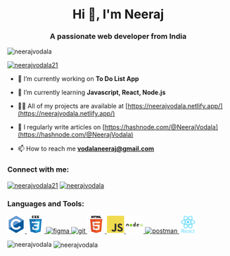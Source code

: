 <h1 align="center">Hi 👋, I'm Neeraj</h1>
<h3 align="center">A passionate web developer from India</h3>

<p align="left"> <img src="https://komarev.com/ghpvc/?username=neerajvodala&label=Profile%20views&color=0e75b6&style=flat" alt="neerajvodala" /> </p>

<p align="left"> <a href="https://twitter.com/neerajvodala21" target="blank"><img src="https://img.shields.io/twitter/follow/neerajvodala21?logo=twitter&style=for-the-badge" alt="neerajvodala21" /></a> </p>

- 🔭 I’m currently working on **To Do List App**

- 🌱 I’m currently learning **Javascript, React, Node.js**

- 👨‍💻 All of my projects are available at [https://neerajvodala.netlify.app/](https://neerajvodala.netlify.app/)

- 📝 I regularly write articles on [https://hashnode.com/@NeerajVodala](https://hashnode.com/@NeerajVodala)

- 📫 How to reach me **vodalaneeraj@gmail.com**

<h3 align="left">Connect with me:</h3>
<p align="left">
<a href="https://twitter.com/neerajvodala21" target="blank"><img align="center" src="https://raw.githubusercontent.com/rahuldkjain/github-profile-readme-generator/master/src/images/icons/Social/twitter.svg" alt="neerajvodala21" height="30" width="40" /></a>
<a href="https://linkedin.com/in/neerajvodala" target="blank"><img align="center" src="https://raw.githubusercontent.com/rahuldkjain/github-profile-readme-generator/master/src/images/icons/Social/linked-in-alt.svg" alt="neerajvodala" height="30" width="40" /></a>
</p>

<h3 align="left">Languages and Tools:</h3>
<p align="left"> <a href="https://www.cprogramming.com/" target="_blank"> <img src="https://raw.githubusercontent.com/devicons/devicon/master/icons/c/c-original.svg" alt="c" width="40" height="40"/> </a> <a href="https://www.w3schools.com/css/" target="_blank"> <img src="https://raw.githubusercontent.com/devicons/devicon/master/icons/css3/css3-original-wordmark.svg" alt="css3" width="40" height="40"/> </a> <a href="https://www.figma.com/" target="_blank"> <img src="https://www.vectorlogo.zone/logos/figma/figma-icon.svg" alt="figma" width="40" height="40"/> </a> <a href="https://git-scm.com/" target="_blank"> <img src="https://www.vectorlogo.zone/logos/git-scm/git-scm-icon.svg" alt="git" width="40" height="40"/> </a> <a href="https://www.w3.org/html/" target="_blank"> <img src="https://raw.githubusercontent.com/devicons/devicon/master/icons/html5/html5-original-wordmark.svg" alt="html5" width="40" height="40"/> </a> <a href="https://developer.mozilla.org/en-US/docs/Web/JavaScript" target="_blank"> <img src="https://raw.githubusercontent.com/devicons/devicon/master/icons/javascript/javascript-original.svg" alt="javascript" width="40" height="40"/> </a> <a href="https://nodejs.org" target="_blank"> <img src="https://raw.githubusercontent.com/devicons/devicon/master/icons/nodejs/nodejs-original-wordmark.svg" alt="nodejs" width="40" height="40"/> </a> <a href="https://postman.com" target="_blank"> <img src="https://www.vectorlogo.zone/logos/getpostman/getpostman-icon.svg" alt="postman" width="40" height="40"/> </a> <a href="https://reactjs.org/" target="_blank"> <img src="https://raw.githubusercontent.com/devicons/devicon/master/icons/react/react-original-wordmark.svg" alt="react" width="40" height="40"/> </a> </p>

<p><img align="left" src="https://github-readme-stats.vercel.app/api/top-langs?username=neerajvodala&show_icons=true&locale=en&layout=compact" alt="neerajvodala" /></p>

<p>&nbsp;<img align="center" src="https://github-readme-stats.vercel.app/api?username=neerajvodala&show_icons=true&locale=en" alt="neerajvodala" /></p>
